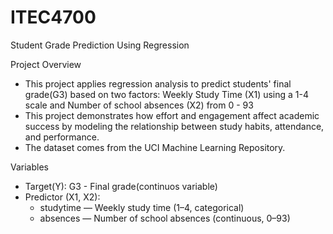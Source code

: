 # ITEC4700
Student Grade Prediction Using Regression

Project Overview
- This project applies regression analysis to predict students' final grade(G3) based on two factors: Weekly Study Time (X1) using a 1-4 scale and Number of school absences (X2) from 0 - 93
- This project demonstrates how effort and engagement affect academic success by modeling the relationship between study habits, attendance, and performance.
- The dataset comes from the UCI Machine Learning Repository.

Variables
- Target(Y): G3 - Final grade(continuos variable)
- Predictor (X1, X2): 
  - studytime — Weekly study time (1–4, categorical)
  - absences — Number of school absences (continuous, 0–93)
